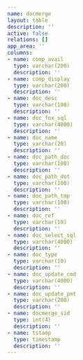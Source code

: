 ```yaml
---
name: docmerge
layout: table
description: ''
active: false
relations: []
app_area: ''
columns:
- name: comp_avail
  type: varchar(200)
  description: ''
- name: comp_display
  type: varchar(200)
  description: ''
- name: doc_desc
  type: varchar(100)
  description: ''
- name: doc_fox_sql
  type: varchar(4000)
  description: ''
- name: doc_name
  type: varchar(20)
  description: ''
- name: doc_path_doc
  type: varchar(100)
  description: ''
- name: doc_path_dot
  type: varchar(100)
  description: ''
- name: doc_path_tmp
  type: varchar(100)
  description: ''
- name: doc_ref
  type: varchar(10)
  description: ''
- name: doc_select_sql
  type: varchar(4000)
  description: ''
- name: doc_type
  type: varchar(10)
  description: ''
- name: doc_update_cmd
  type: varchar(4000)
  description: ''
- name: doc_update_pmt
  type: varchar(200)
  description: ''
- name: docmerge_sid
  type: int(4)
  description: ''
- name: tstamp
  type: timestamp
  description: ''
---
```


